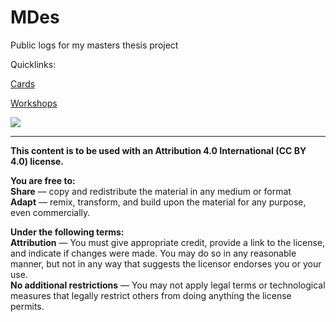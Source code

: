 # MDes
Public logs for my masters thesis project

Quicklinks:

[Cards](Cards.md)

[Workshops](Workshops.md)

![](https://i.creativecommons.org/l/by/4.0/88x31.png)


---
  
<b>This content is to be used with an Attribution 4.0 International (CC BY 4.0) license. </b>

<b> You are free to: </b>   
<b>Share</b> — copy and redistribute the material in any medium or format  
<b>Adapt</b> — remix, transform, and build upon the material for any purpose, even commercially.  

<b>Under the following terms:</b>  
<b>Attribution</b> — You must give appropriate credit, provide a link to the license, and indicate if changes were made. You may do so in any reasonable manner, but not in any way that suggests the licensor endorses you or your use.  
<b>No additional restrictions</b> — You may not apply legal terms or technological measures that legally restrict others from doing anything the license permits.  

